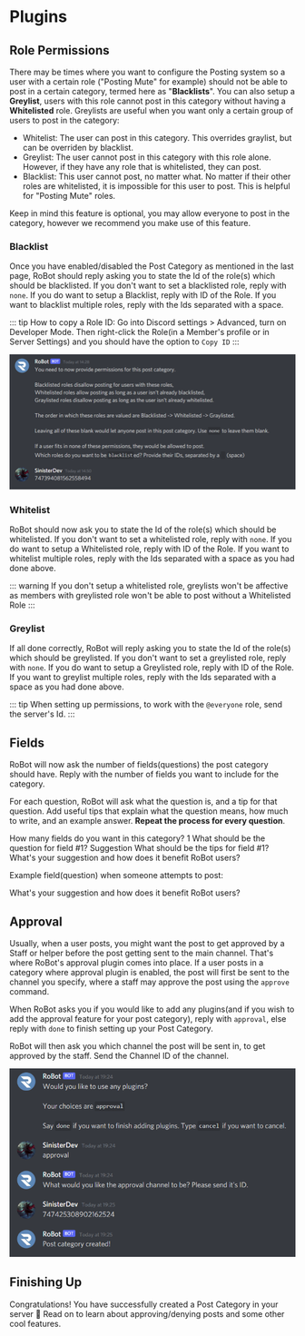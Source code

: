 # Plugins

## Role Permissions

There may be times where you want to configure the Posting system so a user with a certain role ("Posting Mute" for example) should not be able to post in a certain category, termed here as "**Blacklists**".  You can also setup a **Greylist**, users with this role cannot post in this category without having a **Whitelisted** role. Greylists are useful when you want only a certain group of users to post in the category:
* Whitelist: The user can post in this category. This overrides graylist, but can be overriden by blacklist.
* Greylist: The user cannot post in this category with this role alone. However, if they have any role that is whitelisted, they can post.
* Blacklist: This user cannot post, no matter what. No matter if their other roles are whitelisted, it is impossible for this user to post. This is helpful for "Posting Mute" roles.

Keep in mind this feature is optional, you may allow everyone to post in the category, however we recommend you make use of this feature.

### Blacklist

Once you have enabled/disabled the Post Category as mentioned in the last page, RoBot should reply asking you to state the Id of the role(s) which should be blacklisted. If you don't want to set a blacklisted role, reply with `none`. If you do want to setup a Blacklist, reply with ID of the Role. If you want to blacklist multiple roles, reply with the Ids separated with a space.

::: tip
How to copy a Role ID: Go into Discord settings > Advanced, turn on Developer Mode. Then right-click the Role(in a Member's profile or in Server Settings) and you should have the option to `Copy ID`
:::

![BlacklistRoleExample](./images/blacklist_user.png)

### Whitelist

RoBot should now ask you to state the Id of the role(s) which should be whitelisted. If you don't want to set a whitelisted role, reply with `none`. If you do want to setup a Whitelisted role, reply with ID of the Role. If you want to whitelist multiple roles, reply with the Ids separated with a space as you had done above.

::: warning
If you don't setup a whitelisted role, greylists won't be affective as members with greylisted role won't be able to post without a Whitelisted Role
:::

### Greylist

If all done correctly, RoBot will reply asking you to state the Id of the role(s) which should be greylisted. If you don't want to set a greylisted role, reply with `none`. If you do want to setup a Greylisted role, reply with ID of the Role. If you want to greylist multiple roles, reply with the Ids separated with a space as you had done above.

::: tip
When setting up permissions, to work with the `@everyone` role, send the server's Id.
:::

## Fields

RoBot will now ask the number of fields(questions) the post category should have. Reply with the number of fields you want to include for the category.

For each question, RoBot will ask what the question is, and a tip for that question. Add useful tips that explain what the question means, how much to write, and an example answer. **Repeat the process for every question**.


<div is="discord-messages">
	<discord-message profile="robot">
		How many fields do you want in this category?
	</discord-message>
	<discord-message profile="yankue">
		1
	</discord-message>
    <discord-message profile="robot">
        What should be the question for field #1?
    </discord-message>
	<discord-message profile="yankue">
		Suggestion
	</discord-message>
    <discord-message profile="robot">
        What should be the tips for field #1?
    </discord-message>
    <discord-message profile="yankue">
		What's your suggestion and how does it benefit RoBot users?
	</discord-message>
</div>

Example field(question) when someone attempts to post:

<div is="discord-messages">
<discord-message profile="robot">
	<discord-embed slot="embeds" color="#0099ff" title="Field #1">
		<embed-field title="Suggestion">
			What's your suggestion and how does it benefit RoBot users?
		</embed-field>
	</discord-embed>
</discord-message>
</div>

## Approval

Usually, when a user posts, you might want the post to get approved by a Staff or helper before the post getting sent to the main channel. That's where RoBot's approval plugin comes into place. If a user posts in a category where approval plugin is enabled, the post will first be sent to the channel you specify, where a staff may approve the post using the `approve` command.

When RoBot asks you if you would like to add any plugins(and if you wish to add the approval feature for your post category), reply with `approval`, else reply with `done` to finish setting up your Post Category.

RoBot will then ask you which channel the post will be sent in, to get approved by the staff. Send the Channel ID of the channel.

![ApprovalExample](./images/approval.png)

## Finishing Up

Congratulations! You have successfully created a Post Category in your server 🎉 Read on to learn about approving/denying posts and some other cool features.